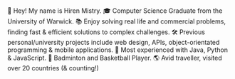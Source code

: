 👋 Hey! My name is Hiren Mistry.
🎓 Computer Science Graduate from the University of Warwick.
📚 Enjoy solving real life and commercial problems, finding fast & efficient solutions to complex challenges.
🛠️ Previous personal/university projects include web design, APIs, object-orientated programming & mobile applications.
🧰 Most experienced with Java, Python & JavaScript.
🏸 Badminton and Basketball Player.
🌎 Avid traveller, visited over 20 countries (& counting!)

<!---
HirenRMistry/HirenRMistry is a ✨ special ✨ repository because its `README.md` (this file) appears on your GitHub profile.
You can click the Preview link to take a look at your changes.
--->
